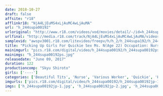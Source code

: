 ```yaml
---
date: 2018-10-27
draft: false
affsite: "r18"
afflinkr18: "NjA4LjEuMS4xLjAuMC4wLjAuMA"
url: "h_244supa00192"
urloriginal: "http://www.r18.com/videos/vod/movies/detail/-/id=h_244supa00192"
urlfinal: "http://media.r18.com/track/NjA4LjEuMS4xLjAuMC4wLjAuMA/videos/vod/movies/detail/-/id=h_244supa00192"
samplevid: "awspv3001.r18.com/litevideo/freepv/h/h_2/h_244supa192/h_244supa192_dmb_w.mp4"
title: "Picking Up Girls For Quickie Sex Ms. N(Age 22) Occupation: Nurse"
mainimgurl: "pics.r18.com/digital/video/h_244supa00192/h_244supa00192ps.jpg"
mainimgs: "h_244supa00192ps.jpg"
releasedate: "June 09, 2017"
duration: 122
productioncomp: "Skyu Shiroto"
girls: ['----']
categories: ['Beautiful Tits', 'Nurse', 'Various Worker', 'Quickie', 'Picking Up Girls', 'Amateur', 'Hi-Def']
imgurls: ['pics.r18.com/digital/video/h_244supa00192/h_244supa00192jp-1.jpg', 'pics.r18.com/digital/video/h_244supa00192/h_244supa00192jp-2.jpg', 'pics.r18.com/digital/video/h_244supa00192/h_244supa00192jp-3.jpg', 'pics.r18.com/digital/video/h_244supa00192/h_244supa00192jp-4.jpg', 'pics.r18.com/digital/video/h_244supa00192/h_244supa00192jp-5.jpg', 'pics.r18.com/digital/video/h_244supa00192/h_244supa00192jp-6.jpg', 'pics.r18.com/digital/video/h_244supa00192/h_244supa00192jp-7.jpg', 'pics.r18.com/digital/video/h_244supa00192/h_244supa00192jp-8.jpg', 'pics.r18.com/digital/video/h_244supa00192/h_244supa00192jp-9.jpg', 'pics.r18.com/digital/video/h_244supa00192/h_244supa00192jp-10.jpg', 'pics.r18.com/digital/video/h_244supa00192/h_244supa00192jp-11.jpg', 'pics.r18.com/digital/video/h_244supa00192/h_244supa00192jp-12.jpg', 'pics.r18.com/digital/video/h_244supa00192/h_244supa00192jp-13.jpg', 'pics.r18.com/digital/video/h_244supa00192/h_244supa00192jp-14.jpg', 'pics.r18.com/digital/video/h_244supa00192/h_244supa00192jp-15.jpg', 'pics.r18.com/digital/video/h_244supa00192/h_244supa00192jp-16.jpg', 'pics.r18.com/digital/video/h_244supa00192/h_244supa00192jp-17.jpg', 'pics.r18.com/digital/video/h_244supa00192/h_244supa00192jp-18.jpg', 'pics.r18.com/digital/video/h_244supa00192/h_244supa00192jp-19.jpg', 'pics.r18.com/digital/video/h_244supa00192/h_244supa00192jp-20.jpg']
imgs: ['h_244supa00192jp-1.jpg', 'h_244supa00192jp-2.jpg', 'h_244supa00192jp-3.jpg', 'h_244supa00192jp-4.jpg', 'h_244supa00192jp-5.jpg', 'h_244supa00192jp-6.jpg', 'h_244supa00192jp-7.jpg', 'h_244supa00192jp-8.jpg', 'h_244supa00192jp-9.jpg', 'h_244supa00192jp-10.jpg', 'h_244supa00192jp-11.jpg', 'h_244supa00192jp-12.jpg', 'h_244supa00192jp-13.jpg', 'h_244supa00192jp-14.jpg', 'h_244supa00192jp-15.jpg', 'h_244supa00192jp-16.jpg', 'h_244supa00192jp-17.jpg', 'h_244supa00192jp-18.jpg', 'h_244supa00192jp-19.jpg', 'h_244supa00192jp-20.jpg']
---
```


